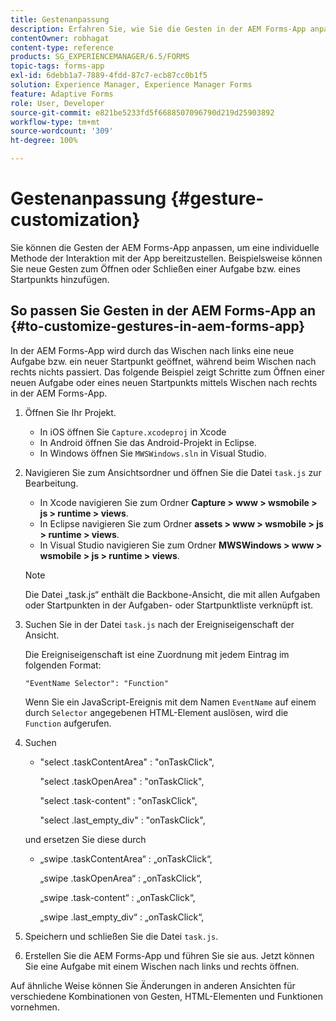 ```yaml
---
title: Gestenanpassung
description: Erfahren Sie, wie Sie die Gesten in der AEM Forms-App anpassen. Sie können die Gesten anpassen, um eine individuelle Methode der Interaktion mit der Anwendung bereitzustellen.
contentOwner: robhagat
content-type: reference
products: SG_EXPERIENCEMANAGER/6.5/FORMS
topic-tags: forms-app
exl-id: 6debb1a7-7889-4fdd-87c7-ecb87cc0b1f5
solution: Experience Manager, Experience Manager Forms
feature: Adaptive Forms
role: User, Developer
source-git-commit: e821be5233fd5f6688507096790d219d25903892
workflow-type: tm+mt
source-wordcount: '309'
ht-degree: 100%

---
```


# Gestenanpassung {#gesture-customization}

Sie können die Gesten der AEM Forms-App anpassen, um eine individuelle Methode der Interaktion mit der App bereitzustellen. Beispielsweise können Sie neue Gesten zum Öffnen oder Schließen einer Aufgabe bzw. eines Startpunkts hinzufügen.

## So passen Sie Gesten in der AEM Forms-App an {#to-customize-gestures-in-aem-forms-app}

In der AEM Forms-App wird durch das Wischen nach links eine neue Aufgabe bzw. ein neuer Startpunkt geöffnet, während beim Wischen nach rechts nichts passiert. Das folgende Beispiel zeigt Schritte zum Öffnen einer neuen Aufgabe oder eines neuen Startpunkts mittels Wischen nach rechts in der AEM Forms-App.

1. Öffnen Sie Ihr Projekt.

   * In iOS öffnen Sie `Capture.xcodeproj` in Xcode
   * In Android öffnen Sie das Android-Projekt in Eclipse.
   * In Windows öffnen Sie `MWSWindows.sln` in Visual Studio.

1. Navigieren Sie zum Ansichtsordner und öffnen Sie die Datei `task.js` zur Bearbeitung.

   * In Xcode navigieren Sie zum Ordner **Capture > www > wsmobile > js > runtime > views**.
   * In Eclipse navigieren Sie zum Ordner **assets > www > wsmobile > js > runtime > views**.
   * In Visual Studio navigieren Sie zum Ordner **MWSWindows > www > wsmobile > js > runtime > views**.

   >[!NOTE]
   >
   >Die Datei „task.js“ enthält die Backbone-Ansicht, die mit allen Aufgaben oder Startpunkten in der Aufgaben- oder Startpunktliste verknüpft ist.

1. Suchen Sie in der Datei `task.js` nach der Ereigniseigenschaft der Ansicht.

   Die Ereigniseigenschaft ist eine Zuordnung mit jedem Eintrag im folgenden Format:

   `"EventName Selector": "Function"`

   Wenn Sie ein JavaScript-Ereignis mit dem Namen `EventName` auf einem durch `Selector` angegebenen HTML-Element auslösen, wird die `Function` aufgerufen.

1. Suchen

   * &quot;select .taskContentArea&quot; : &quot;onTaskClick&quot;,

     &quot;select .taskOpenArea&quot; : &quot;onTaskClick&quot;,

     &quot;select .task-content&quot; : &quot;onTaskClick&quot;,

     &quot;select .last_empty_div&quot; : &quot;onTaskClick&quot;,

   und ersetzen Sie diese durch

   * „swipe .taskContentArea“ : „onTaskClick“,

     „swipe .taskOpenArea“ : „onTaskClick“,

     „swipe .task-content“ : „onTaskClick“,

     „swipe .last_empty_div“ : „onTaskClick“,

1. Speichern und schließen Sie die Datei `task.js`.
1. Erstellen Sie die AEM Forms-App und führen Sie sie aus. Jetzt können Sie eine Aufgabe mit einem Wischen nach links und rechts öffnen.

Auf ähnliche Weise können Sie Änderungen in anderen Ansichten für verschiedene Kombinationen von Gesten, HTML-Elementen und Funktionen vornehmen.
